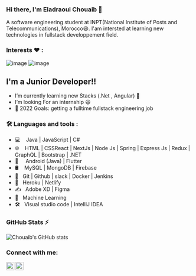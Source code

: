 ### Hi there, I'm Eladraoui Chouaib 👋 

A software engineering student at INPT(National Institute of Posts and Telecommunications), Morocco😃. I'am intersted at learning new technologies in fullstack developpement field.

### Interests ❤️ : 
![image](https://user-images.githubusercontent.com/44909504/118012375-7fe62480-b340-11eb-8fce-9fd3a25560c8.png)
![image](https://user-images.githubusercontent.com/44909504/118012425-912f3100-b340-11eb-8651-aa5ea7e22db6.png)

## I'm a Junior Developer!!

- I’m currently learning new Stacks (.Net , Angular) 🤣
- I’m looking For an internship 😃
- 🥅 2022 Goals: getting a fulltime fullstack engineering job

### 🛠 Languages and tools : 
- 💻 &nbsp; &nbsp;Java | JavaScript | C# 
- 🌐&nbsp; &nbsp; HTML | CSSReact | NextJs | Node Js | Spring | Express Js | Redux | GraphQL | Bootstrap | .NET
- 📱 &nbsp;  &nbsp; Android (Java) | Flutter
- 🛢 &nbsp;&nbsp; MySQL | MongoDB | Firebase
- 🔧 &nbsp; Git | Github | slack | Docker | Jenkins 
- 🚀 &nbsp; Heroku | Netlify
- ✍️ &nbsp; Adobe XD | Figma
- 🤖 &nbsp; Machine Learning
- 🛠️ &nbsp; Visual studio code | IntelliJ IDEA


### GitHub Stats ⚡

![Chouaib's GitHub stats](https://github-readme-stats.vercel.app/api?username=adchouaib&show_icons=true&theme=radical)


### Connect with me:

[<img align="left" alt="LinkedIn" width="22px" src="https://cdn.jsdelivr.net/npm/simple-icons@v3/icons/linkedin.svg" />][linkedin]
[<img align="left" alt="Instagram" width="22px" src="https://cdn.jsdelivr.net/npm/simple-icons@v3/icons/instagram.svg" />][instagram]

[instagram]: https://www.instagram.com/adchouaib/
[linkedin]: https://www.linkedin.com/in/eladraoui-chouaib-ba4328a7/
